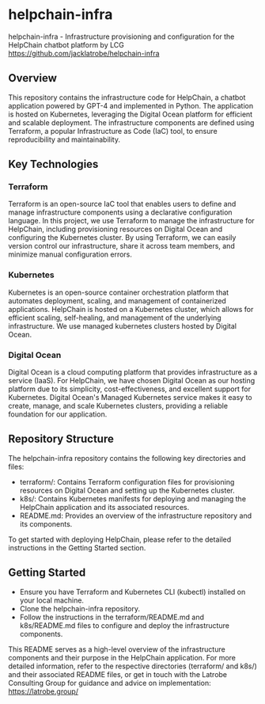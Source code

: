 # helpchain-infra
helpchain-infra - Infrastructure provisioning and configuration for the HelpChain chatbot platform by LCG
https://github.com/jacklatrobe/helpchain-infra 

## Overview
This repository contains the infrastructure code for HelpChain, a chatbot application powered by GPT-4 and implemented in Python. The application is hosted on Kubernetes, leveraging the Digital Ocean platform for efficient and scalable deployment. The infrastructure components are defined using Terraform, a popular Infrastructure as Code (IaC) tool, to ensure reproducibility and maintainability.

## Key Technologies
### Terraform
Terraform is an open-source IaC tool that enables users to define and manage infrastructure components using a declarative configuration language. In this project, we use Terraform to manage the infrastructure for HelpChain, including provisioning resources on Digital Ocean and configuring the Kubernetes cluster. By using Terraform, we can easily version control our infrastructure, share it across team members, and minimize manual configuration errors.

### Kubernetes
Kubernetes is an open-source container orchestration platform that automates deployment, scaling, and management of containerized applications. HelpChain is hosted on a Kubernetes cluster, which allows for efficient scaling, self-healing, and management of the underlying infrastructure. We use managed kubernetes clusters hosted by Digital Ocean.

### Digital Ocean
Digital Ocean is a cloud computing platform that provides infrastructure as a service (IaaS). For HelpChain, we have chosen Digital Ocean as our hosting platform due to its simplicity, cost-effectiveness, and excellent support for Kubernetes. Digital Ocean's Managed Kubernetes service makes it easy to create, manage, and scale Kubernetes clusters, providing a reliable foundation for our application.

## Repository Structure
The helpchain-infra repository contains the following key directories and files:

 - terraform/: Contains Terraform configuration files for provisioning resources on Digital Ocean and setting up the Kubernetes cluster.
 - k8s/: Contains Kubernetes manifests for deploying and managing the HelpChain application and its associated resources.
 - README.md: Provides an overview of the infrastructure repository and its components.

To get started with deploying HelpChain, please refer to the detailed instructions in the Getting Started section.

## Getting Started
 - Ensure you have Terraform and Kubernetes CLI (kubectl) installed on your local machine.
 - Clone the helpchain-infra repository.
 - Follow the instructions in the terraform/README.md and k8s/README.md files to configure and deploy the infrastructure components.


This README serves as a high-level overview of the infrastructure components and their purpose in the HelpChain application. For more detailed information, refer to the respective directories (terraform/ and k8s/) and their associated README files, or get in touch with the Latrobe Consulting Group for guidance and advice on implementation: https://latrobe.group/